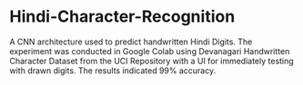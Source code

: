 # Hindi-Character-Recognition
A CNN architecture used to predict handwritten Hindi Digits. The experiment was conducted in Google Colab using Devanagari Handwritten Character Dataset from the UCI Repository with a UI for immediately testing with drawn digits. The results indicated 99% accuracy.
